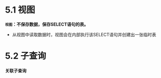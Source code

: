 # 5.1 视图
**`视图`：不保存数据，保存SELECT语句的表。**
* 从视图中读取数据时，视图会在内部执行该SELECT语句并创建出一张临时表


# 5.2 子查询



#### 关联子查询

